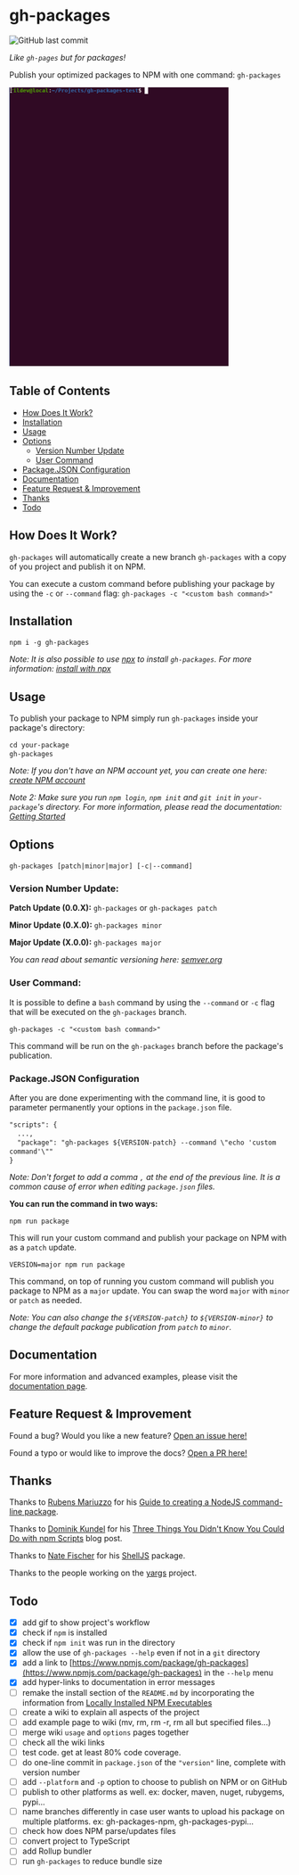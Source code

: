 # gh-packages

![GitHub last commit](https://img.shields.io/github/last-commit/rildev/gh-packages?style=flat-square)

_Like `gh-pages` but for packages!_

Publish your optimized packages to NPM with one command: `gh-packages`

![gh-packages: How It Works](gh-packages-how-it-works.gif)

## Table of Contents

- [How Does It Work?](#how-does-it-work)
- [Installation](#installation)
- [Usage](#usage)
- [Options](#options)
  - [Version Number Update](#version-number-update)
  - [User Command](#user-command)
- [Package.JSON Configuration](#packagejson-configuration)
- [Documentation](#documentation)
- [Feature Request & Improvement](#feature-request--improvement)
- [Thanks](#thanks)
- [Todo](#todo)

## How Does It Work?

`gh-packages` will automatically create a new branch `gh-packages` with a copy of you project and publish it on NPM.

You can execute a custom command before publishing your package by using the `-c` or `--command` flag: `gh-packages -c "<custom bash command>"`

## Installation

```
npm i -g gh-packages
```

_Note: It is also possible to use [npx](https://www.freecodecamp.org/news/npm-vs-npx-whats-the-difference/) to install `gh-packages`. For more information: [install with npx](https://github.com/RilDev/gh-packages/wiki/3.-Installation#run-gh-packages-with-npx)_

## Usage

To publish your package to NPM simply run `gh-packages` inside your package's directory:

```
cd your-package
gh-packages
```

_Note: If you don't have an NPM account yet, you can create one here: [create NPM account](https://www.npmjs.com/signup)_

_Note 2: Make sure you run `npm login`, `npm init` and `git init` in `your-package`'s directory. For more information, please read the documentation: [Getting Started](https://github.com/RilDev/gh-packages/wiki/1.-Getting-Started)_

## Options

```
gh-packages [patch|minor|major] [-c|--command]
```

### Version Number Update:

__Patch Update (0.0.X):__ `gh-packages` or `gh-packages patch`

__Minor Update (0.X.0):__ `gh-packages minor`

__Major Update (X.0.0):__ `gh-packages major`

_You can read about semantic versioning here: [semver.org](https://semver.org/)_

### User Command:

It is possible to define a `bash` command by using the `--command` or `-c` flag that will be executed on the `gh-packages` branch.

```
gh-packages -c "<custom bash command>"
```

This command will be run on the `gh-packages` branch before the package's publication.

### Package.JSON Configuration

After you are done experimenting with the command line, it is good to parameter permanently your options in the `package.json` file.


```
"scripts": {
  ...,
  "package": "gh-packages ${VERSION-patch} --command \"echo 'custom command'\""
}
```
_Note: Don't forget to add a comma `,` at the end of the previous line. It is a common cause of error when editing `package.json` files._

__You can run the command in two ways:__

```
npm run package
```

This will run your custom command and publish your package on NPM with as a `patch` update.

```
VERSION=major npm run package
```

This command, on top of running you custom command will publish you package to NPM as a `major` update. You can swap the word `major` with `minor` or `patch` as needed.

_Note: You can also change the `${VERSION-patch}` to `${VERSION-minor}` to change the default package publication from `patch` to `minor`._

## Documentation

For more information and advanced examples, please visit the [documentation page](https://github.com/RilDev/gh-packages/wiki).
## Feature Request & Improvement

Found a bug? Would you like a new feature? [Open an issue here!](https://github.com/RilDev/gh-packages/issues)

Found a typo or would like to improve the docs? [Open a PR here!](https://github.com/RilDev/gh-packages/pulls)

## Thanks

Thanks to [Rubens Mariuzzo](https://medium.com/@rmariuzzo) for his [Guide to creating a NodeJS command-line package](https://medium.com/netscape/a-guide-to-create-a-nodejs-command-line-package-c2166ad0452e).

Thanks to [Dominik Kundel](https://dkundel.com/) for his [Three Things You Didn't Know You Could Do with npm Scripts](https://www.twilio.com/blog/npm-scripts) blog post.

Thanks to [Nate Fischer](https://github.com/nfischer) for his [ShellJS](https://github.com/shelljs/shelljs) package.

Thanks to the people working on the [yargs](https://github.com/yargs/yargs) project.

## Todo

- [x] add gif to show project's workflow
- [x] check if `npm` is installed
- [x] check if `npm init` was run in the directory
- [x] allow the use of `gh-packages --help` even if not in a `git` directory
- [x] add a link to [https://www.npmjs.com/package/gh-packages](https://www.npmjs.com/package/gh-packages) in the `--help` menu
- [x] add hyper-links to documentation in error messages
- [ ] remake the install section of the `README.md` by incorporating the information from [Locally Installed NPM Executables](https://2ality.com/2016/01/locally-installed-npm-executables.html)
- [ ] create a wiki to explain all aspects of the project
- [ ] add example page to wiki (mv, rm, rm -r, rm all but specified files...)
- [ ] merge wiki `usage` and `options` pages together
- [ ] check all the wiki links
- [ ] test code. get at least 80% code coverage.
- [ ] do one-line commit in `package.json` of the `"version"` line, complete with version number
- [ ] add `--platform` and `-p` option to choose to publish on NPM or on GitHub
- [ ] publish to other platforms as well. ex: docker, maven, nuget, rubygems, pypi...
- [ ] name branches differently in case user wants to upload his package on multiple platforms. ex: gh-packages-npm, gh-packages-pypi...
- [ ] check how does NPM parse/updates files
- [ ] convert project to TypeScript
- [ ] add Rollup bundler
- [ ] run `gh-packages` to reduce bundle size

